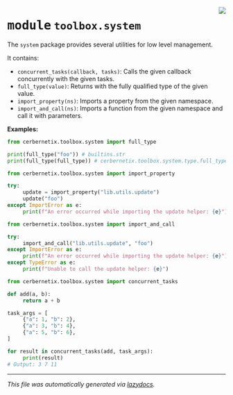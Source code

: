 <!-- markdownlint-disable -->

<a href="../src/cerbernetix/toolbox/system/__init__.py#L0"><img align="right" style="float:right;" src="https://img.shields.io/badge/-source-cccccc?style=flat-square"></a>

# <kbd>module</kbd> `toolbox.system`
The `system` package provides several utilities for low level management. 

It contains: 
- `concurrent_tasks(callback, tasks)`: Calls the given callback concurrently with the given tasks. 
- `full_type(value)`: Returns with the fully qualified type of the given value. 
- `import_property(ns)`: Imports a property from the given namespace. 
- `import_and_call(ns)`: Imports a function from the given namespace and call it with parameters. 



**Examples:**
 ```python
from cerbernetix.toolbox.system import full_type

print(full_type("foo")) # builtins.str
print(full_type(full_type)) # cerbernetix.toolbox.system.type.full_type
``` 

```python
from cerbernetix.toolbox.system import import_property

try:
     update = import_property("lib.utils.update")
     update("foo")
except ImportError as e:
     print(f"An error occurred while importing the update helper: {e}")
``` 

```python
from cerbernetix.toolbox.system import import_and_call

try:
     import_and_call("lib.utils.update", "foo")
except ImportError as e:
     print(f"An error occurred while importing the update helper: {e}")
except TypeError as e:
     print(f"Unable to call the update helper: {e}")
``` 

```python
from cerbernetix.toolbox.system import concurrent_tasks

def add(a, b):
     return a + b

task_args = [
     {"a": 1, "b": 2},
     {"a": 3, "b": 4},
     {"a": 5, "b": 6},
]

for result in concurrent_tasks(add, task_args):
     print(result)
# Output: 3 7 11
``` 





---

_This file was automatically generated via [lazydocs](https://github.com/ml-tooling/lazydocs)._
